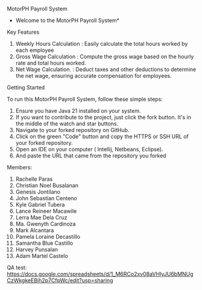 MotorPH Payroll System
* Welcome to the MotorPH Payroll System*

Key Features
1. Weekly Hours Calculation : Easily calculate the total hours worked by each employee
2. Gross Wage Calculation   : Compute the gross wage based on the hourly rate and total hours worked.
3. Net Wage Calculation.      :  Deduct taxes and other deductions to determine the net wage, ensuring accurate compensation for employees.


Getting Started

To run this MotorPH Payroll System, follow these simple steps:
1. Ensure you have Java 21 installed on your system.
2. If you want to contribute to the project, just click the fork button. It's in the middle of the watch and star buttons.
3. Navigate to your forked repository on GitHub.
4. Click on the green "Code" button and copy the HTTPS or SSH URL of your forked repository.
5. Open an IDE on your computer ( Intellij, Netbeans, Eclipse).
6. And paste the URL that came from the repository you forked

Members:
1. Rachelle Paras
2. Christian Noel Busalanan
3. Genesis Jontilano
4. John Sebastian Centeno
5. Kyle Gabriel Tubera
6. Lance Reineer Macawile
7. Lerra Mae Dela Cruz
8. Ma. Gwenyth Cardinoza
9. Mark Alcantara
10. Pamela Loraine Decastillo
11. Samantha Blue Castillo
12. Harvey Punsalan
13. Adam Martel Castelo
  
QA test:
https://docs.google.com/spreadsheets/d/1_M6RCo2xv08aVHIyJU6bMNUgCzWkgkeEBih2p7CfpWc/edit?usp=sharing
